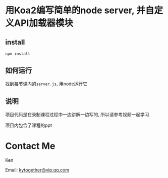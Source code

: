 # 用Koa2编写简单的node server, 并自定义API加载器模块

## install
`npm install`

## 如何运行
找到每节课内的`server.js`, 用node运行它

## 说明
项目代码是在录制课程过程中一边讲解一边写的, 所以请参考视频一起学习

项目内包含了课程的ppt

# Contact Me
Ken

Email: kytogether@vip.qq.com